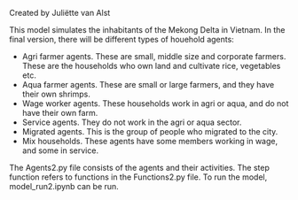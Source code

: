 Created by Juliëtte van Alst


This model simulates the inhabitants of the Mekong Delta in Vietnam. In the final version, there will be different types of houehold agents:
- Agri farmer agents. These are small, middle size and corporate farmers. These are the households who own land and cultivate rice, vegetables etc. 
- Aqua farmer agents. These are small or large farmers, and they have their own shrimps.
- Wage worker agents. These households work in agri or aqua, and do not have their own farm.
- Service agents. They do not work in the agri or aqua sector. 
- Migrated agents. This is the group of people who migrated to the city. 
- Mix households. These agents have some members working in wage, and some in service. 

The Agents2.py file consists of the agents and their activities. The step function refers to functions in the Functions2.py file. To run the model, model_run2.ipynb can be run. 